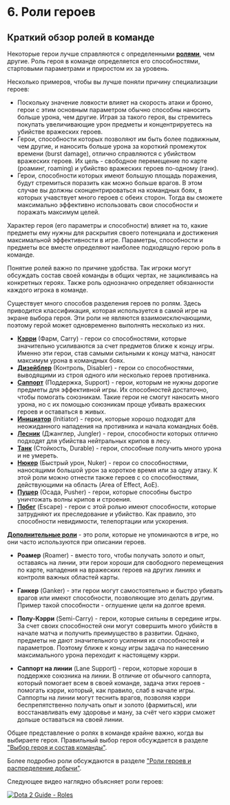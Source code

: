 # 6. Роли героев

## Краткий обзор ролей в команде

Некоторые герои лучше справляются с определенными [**ролями**](https://dota2-ru.gamepedia.com/%D0%A0%D0%BE%D0%BB%D0%B8), чем другие. Роль героя в команде определяется его способностями, стартовыми параметрами и приростом их за уровень.

Несколько примеров, чтобы вы лучше поняли причину специализации героев:

* Поскольку значение ловкости влияет на скорость атаки и броню, герои с этим основным параметром обычно способны наносить больше урона, чем другие. Играя за такого героя, вы стремитесь покупать увеличивающие урон предметы и концентрируетесь на убийстве вражеских героев.
* Герои, способности которых позволяют им быть более подвижным, чем другие, и наносить больше урона за короткий промежуток времени (burst damage), отлично справляются с убийством вражеских героев. Их цель - свободное перемещение по карте (роаминг, roaming) и убийство вражеских героев по-одному (ганк).
* Герои, способности которых имеют большую площадь поражения, будут стремиться поразить как можно больше врагов. В этом случае вы должны сконцентрироваться на командных боях, в которых учавствует много героев с обеих сторон. Тогда вы сможете максимально эффективно использовать свои способности и поражать максимум целей.

Характер героя (его параметры и способности) влияет на то, какие предметы ему нужны для раскрытия своего потенциала и достижения максимальной эффективности в игре. Параметры, способности и предметы все вместе определяют наиболее подходящую герою роль в команде.

Понятие ролей важно по причине удобства. Так игроки могут обсуждать состав своей команды в общих чертах, не зацикливаясь на конкретных героях. Также роль однозначно определяет обязанности каждого игрока в команде.

Существует много способов разделения героев по ролям. Здесь приводится классификация, которая используется в самой игре на экране выбора героя. Эти роли не являются взаимоисключающими, поэтому герой может одновременно выполнять несколько из них.

* [**Кэрри**](https://dota2-ru.gamepedia.com/%D0%9A%D0%B0%D1%82%D0%B5%D0%B3%D0%BE%D1%80%D0%B8%D1%8F:%D0%A4%D0%B0%D1%80%D0%BC) (Фарм, Carry) - герои со способностями, которые значительно усиливаются за счет предметов ближе к концу игры. Именно эти герои, став самыми сильными к концу матча, наносят максимум урона в командных боях.
* [**Дизейблер**](https://dota2-ru.gamepedia.com/%D0%9A%D0%B0%D1%82%D0%B5%D0%B3%D0%BE%D1%80%D0%B8%D1%8F:%D0%9A%D0%BE%D0%BD%D1%82%D1%80%D0%BE%D0%BB%D1%8C) (Контроль, Disabler) - герои со способностями, выводящими из строя одного или несколько героев противника.
* [**Саппорт**](https://dota2-ru.gamepedia.com/%D0%9A%D0%B0%D1%82%D0%B5%D0%B3%D0%BE%D1%80%D0%B8%D1%8F:%D0%9F%D0%BE%D0%B4%D0%B4%D0%B5%D1%80%D0%B6%D0%BA%D0%B0) (Поддержка, Support) - герои, которым не нужны дорогие предметы для эффективной игры. Их способностей достаточно, чтобы помогать союзникам. Такие герои не смогут наносить много урона, но с их помощью союзникам проще убивать вражеских героев и оставаться в живых.
* [**Инициатор**](https://dota2-ru.gamepedia.com/%D0%9A%D0%B0%D1%82%D0%B5%D0%B3%D0%BE%D1%80%D0%B8%D1%8F:%D0%98%D0%BD%D0%B8%D1%86%D0%B8%D0%B0%D1%86%D0%B8%D1%8F) (Initiator) - герои, которые хорошо подходят для неожиданного нападения на противника и начала командных боёв.
* [**Лесник**](https://dota2-ru.gamepedia.com/%D0%9A%D0%B0%D1%82%D0%B5%D0%B3%D0%BE%D1%80%D0%B8%D1%8F:%D0%9B%D0%B5%D1%81) (Джанглер, Jungler) - герои, способности которых отлично подходят для убийства нейтральных крипов в лесу.
* [**Танк**](https://dota2-ru.gamepedia.com/%D0%9A%D0%B0%D1%82%D0%B5%D0%B3%D0%BE%D1%80%D0%B8%D1%8F:%D0%A1%D1%82%D0%BE%D0%B9%D0%BA%D0%BE%D1%81%D1%82%D1%8C) (Стойкость, Durable) - герои, способные получить много урона и не умереть.
* [**Нюкер**](https://dota2-ru.gamepedia.com/%D0%9A%D0%B0%D1%82%D0%B5%D0%B3%D0%BE%D1%80%D0%B8%D1%8F:%D0%91%D1%8B%D1%81%D1%82%D1%80%D1%8B%D0%B9_%D1%83%D1%80%D0%BE%D0%BD) (Быстрый урон, Nuker) - герои со способностями, наносящими большой урон за короткое время или за одну атаку. К этой роли можно отнести также героев с со способностями, действующими на область (Area of Effect, AoE).
* [**Пушер**](https://dota2-ru.gamepedia.com/%D0%9A%D0%B0%D1%82%D0%B5%D0%B3%D0%BE%D1%80%D0%B8%D1%8F:%D0%9E%D1%81%D0%B0%D0%B4%D0%B0) (Осада, Pusher) - герои, которые способны быстро уничтожать волны крипов и строения.
* [**Побег**](https://dota2-ru.gamepedia.com/%D0%9A%D0%B0%D1%82%D0%B5%D0%B3%D0%BE%D1%80%D0%B8%D1%8F:%D0%9F%D0%BE%D0%B1%D0%B5%D0%B3) (Escape) - герои с этой ролью имеют способности, которые затрудняют их преследование и убийство. Как правило, это способности невидимости, телепортации или ускорения.

[**Дополнительные роли**](https://dota2.gamepedia.com/Role#Unofficial_roles) - это роли, которые не упоминаются в игре, но они часто используются при описании героев.

* **Роамер** (Roamer) - вместо того, чтобы получать золото и опыт, оставаясь на линии, эти герои хороши для свободного перемещения по карте, нападения на вражеских героев на других линиях и контроля важных областей карты.

* **Ганкер** (Ganker) - эти герои могут самостоятельно и быстро убивать врагов или имеют способности, позволяющие это делать другим. Пример такой способности - оглушение цели на долгое время.

* **Полу-Кэрри** (Semi-Carry) - герои, которые сильны в середине игры. За счет своих способностей они могут совершить много убийств в начале матча и получить преимущество в развитии. Однако, предметы не дают значительного усиления их способностей и параметров. Поэтому ближе к концу игры задача по нанесению максимального урона переходит к настоящему кэрри.

* **Саппорт на линии** (Lane Support) - герои, которые хороши в поддержке союзника на линии. В отличие от обычного саппорта, который помогает всем в своей команде, задача этих героев - помогать кэрри, который, как правило, слаб в начале игры.
Саппорты на линии могут теснить врагов, позволяя кэрри беспрепятственно получать опыт и золото (фармиться), или восстанавливать ему здоровье и ману, за счёт чего кэрри сможет дольше оставаться на своей линии.

Общее представление о ролях в команде крайне важно, когда вы выбираете героя. Правильный выбор героя обсуждается в разделе ["Выбор героя и состав команды"]().

Более подробно роли обсуждаются в разделе ["Роли героев и распределение добычи"]().

Следующее видео наглядно объясняет роли героев:

[![Dota 2 Guide - Roles](http://img.youtube.com/vi/2i0439JaMYA/0.jpg)](https://www.youtube.com/watch?v=2i0439JaMYA)
